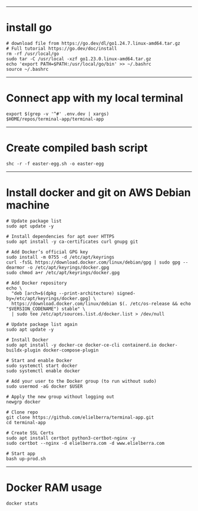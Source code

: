 
__________
# install go
```
# download file from https://go.dev/dl/go1.24.7.linux-amd64.tar.gz
# Full tutorial https://go.dev/doc/install
rm -rf /usr/local/go
sudo tar -C /usr/local -xzf go1.23.0.linux-amd64.tar.gz
echo 'export PATH=$PATH:/usr/local/go/bin' >> ~/.bashrc
source ~/.bashrc
```
________________
# Connect app with my local terminal
```
export $(grep -v '^#' .env.dev | xargs)
$HOME/repos/terminal-app/terminal-app 
```
__________________
# Create compiled bash script
`shc -r -f easter-egg.sh -o easter-egg`


__________________
# Install docker and git on AWS Debian machine
```
# Update package list
sudo apt update -y

# Install dependencies for apt over HTTPS
sudo apt install -y ca-certificates curl gnupg git

# Add Docker’s official GPG key
sudo install -m 0755 -d /etc/apt/keyrings
curl -fsSL https://download.docker.com/linux/debian/gpg | sudo gpg --dearmor -o /etc/apt/keyrings/docker.gpg
sudo chmod a+r /etc/apt/keyrings/docker.gpg

# Add Docker repository
echo \
  "deb [arch=$(dpkg --print-architecture) signed-by=/etc/apt/keyrings/docker.gpg] \
  https://download.docker.com/linux/debian $(. /etc/os-release && echo "$VERSION_CODENAME") stable" \
  | sudo tee /etc/apt/sources.list.d/docker.list > /dev/null

# Update package list again
sudo apt update -y

# Install Docker
sudo apt install -y docker-ce docker-ce-cli containerd.io docker-buildx-plugin docker-compose-plugin

# Start and enable Docker
sudo systemctl start docker
sudo systemctl enable docker

# Add your user to the Docker group (to run without sudo)
sudo usermod -aG docker $USER

# Apply the new group without logging out
newgrp docker

# Clone repo
git clone https://github.com/elielberra/terminal-app.git
cd terminal-app

# Create SSL Certs
sudo apt install certbot python3-certbot-nginx -y
sudo certbot --nginx -d elielberra.com -d www.elielberra.com

# Start app
bash up-prod.sh
```

________________
# Docker RAM usage
`docker stats`
